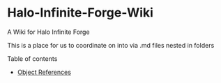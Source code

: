 # Halo-Infinite-Forge-Wiki
A Wiki for Halo Infinite Forge

This is a place for us to coordinate on into via .md files nested in folders



Table of contents
* [Object References](https://github.com/nateonline/Halo-Infinite-Forge-Wiki/blob/main/Tips%20&%20Tricks/Object%20References.md)
